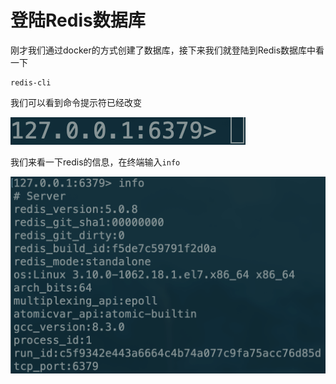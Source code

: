 # 登陆Redis数据库

刚才我们通过docker的方式创建了数据库，接下来我们就登陆到Redis数据库中看一下

```text
redis-cli
```

我们可以看到命令提示符已经改变

![](.gitbook/assets/image%20%283%29.png)

我们来看一下redis的信息，在终端输入`info`

![](.gitbook/assets/image%20%2811%29.png)

